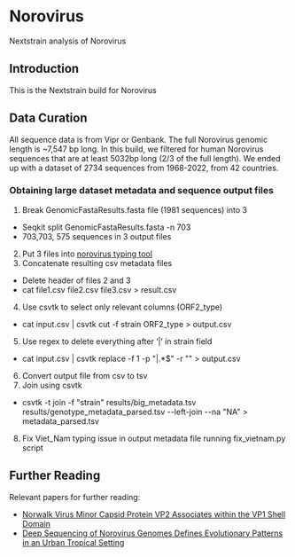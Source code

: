 # Norovirus
Nextstrain analysis of Norovirus

## Introduction
This is the Nextstrain build for Norovirus

## Data Curation
All sequence data is from Vipr or Genbank. The full Norovirus genomic length is ~7,547 bp long. In this build, we filtered for human Norovirus sequences that are at least 5032bp long (2/3 of the full length). We ended up with a dataset of 2734 sequences from 1968-2022, from 42 countries.
### Obtaining large dataset metadata and sequence output files
1. Break GenomicFastaResults.fasta file (1981 sequences) into 3
  * Seqkit split GenomicFastaResults.fasta -n 703
  * 703,703, 575 sequences in 3 output files
2. Put 3 files into [norovirus typing tool](https://www.genomedetective.com/app/typingtool/nov/)
3. Concatenate resulting csv metadata files
  * Delete header of files 2 and 3
  * cat file1.csv file2.csv file3.csv > result.csv
4. Use csvtk to select only relevant columns (ORF2_type)
  * cat input.csv | csvtk cut -f strain ORF2_type > output.csv
5. Use regex to delete everything after ‘|’ in strain field
  * cat input.csv | csvtk replace -f 1 -p "\|.*$" -r "" > output.csv
6. Convert output file from csv to tsv
7. Join using csvtk
  * csvtk -t join -f "strain" results/big_metadata.tsv results/genotype_metadata_parsed.tsv --left-join  --na "NA" > metadata_parsed.tsv
8. Fix Viet_Nam typing issue in output metadata file running fix_vietnam.py script
## Further Reading
Relevant papers for further reading:
* [Norwalk Virus Minor Capsid Protein VP2 Associates within the VP1 Shell Domain](https://www.ncbi.nlm.nih.gov/pmc/articles/PMC3624303/)
* [Deep Sequencing of Norovirus Genomes Defines Evolutionary Patterns in an Urban Tropical Setting](https://www.ncbi.nlm.nih.gov/pmc/articles/PMC4178781/)
